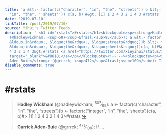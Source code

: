 ```yaml
---
title: 'a &lt;- factor(c("character", "in", "the", "streets")) b &lt;- factor(c("integer",
  "in", "the", ''sheets'')) c(a, b) #&gt; [1] 1 2 4 3 2 1 4 3 #rstats'
date: '2019-07-10'
linkTitle: /post/2019/07/10/
source: Yihui's Twitter Feeds
description: ' <h1 id="rstats">#rstats</h1><blockquote><p><strong>Hadley Wickham</strong>
  (@hadleywickham; <sup>507</sup>&frasl;<sub>95</sub>): a &lt;- factor(c(&ldquo;character&rdquo;,
  &ldquo;in&rdquo;, &ldquo;the&rdquo;, &ldquo;streets&rdquo;))b &lt;- factor(c(&ldquo;integer&rdquo;,
  &ldquo;in&rdquo;, &ldquo;the&rdquo;, &lsquo;sheets&rsquo;))c(a, b)#&gt; [1] 1 2
  4 3 2 1 4 3&gt;#rstats <a href="https://twitter.com/xieyihui/status/1148495372530212866"
  target="_blank">&#8618;</a></p></blockquote><!-- --><blockquote><p><strong>Garrick
  Aden-Buie</strong> (@grrrck; <sup>472</sup>&frasl;<sub>109</sub>): If ...'
disable_comments: true
---
```

 <h1 id="rstats">#rstats</h1><blockquote><p><strong>Hadley Wickham</strong> (@hadleywickham; <sup>507</sup>&frasl;<sub>95</sub>): a &lt;- factor(c(&ldquo;character&rdquo;, &ldquo;in&rdquo;, &ldquo;the&rdquo;, &ldquo;streets&rdquo;))b &lt;- factor(c(&ldquo;integer&rdquo;, &ldquo;in&rdquo;, &ldquo;the&rdquo;, &lsquo;sheets&rsquo;))c(a, b)#&gt; [1] 1 2 4 3 2 1 4 3&gt;#rstats <a href="https://twitter.com/xieyihui/status/1148495372530212866" target="_blank">&#8618;</a></p></blockquote><!-- --><blockquote><p><strong>Garrick Aden-Buie</strong> (@grrrck; <sup>472</sup>&frasl;<sub>109</sub>): If ...